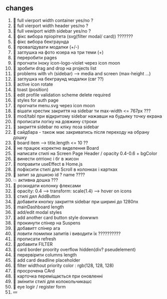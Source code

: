 ## changes

1. 💚 full vierport width container yes/no ?
2. 💚 full vierport width header yes/no ?
3. 💚 full vewiport width sidebar yes/no ?
4. 💚 фікс вибора пріорітета (svg(filter modal/ card)) ???????
5. 💚 фікс вибора бекграунда
6. 💚 провалідувати модалки (+/-)
7. 💚 заглушка на фото юзера на три теми (+)
8. 💚 переробити pages
9. 💚 прогнати іноку icon-logo-violet через icon moon
10. 💚 зробити drag and drop на projects list
11. 💚 problems with vh (sidebar) --> media and screen (max-height ...)
12. 💚 заглушка на бекграунд модалки (свг ??)
13. 💚 active icon rotate
14. 💚 toast (position)
15. 💚 edit profile validation scheme delete required
16. 💚 styles for auth page
17. 💚 прогнати menu.svg через icon moon
18. 💚 вішати хрестик закриття на sidebar ти max-width <= 767px ???
19. 💚 mod/tabl при відкритому sidebar нажавши на будьяку точку екрана
20. 💚 прописати логіку на довжину строки
21. 💚 закриття sidebar по кліку поза sidebar
22. 💚 сайдбара - також має закриватись після переходу на обрану дошку
23. 💚 board item --> title.length <= 10 ??
24. 💚 не працює коректно виделення Board
25. 💚 написати стилі на Screen Page Header / opacity 0.4-0.6 + bgColor
26. 💚 винести оптіонс і бг в жисон
27. 💚 поправити useEffect в Home.js
28. 💚 пофіксити стилі для Scroll в колонках і картках
29. 💚 запит за дошкою id ? name ????
30. 💥 активна дошка ???
31. 💚 розкидати колонку флексами
32. 💚 opacity: 0.4 --> transform: scale(1.4) --> hover on icons
33. 💚 стилі дял AddButton
34. 💚 добавити кнопку закриття sidebar при ширині до 1280пх
35. 💚 mainDashboard length
36. 💚 add/edit modal styles
37. 💚 add another card button style dowwwn
38. 💚 прокинути спінер на Suspens
39. 💚 добавитт спінер ага
40. 💚 ловити помилки запитів і виводити їх ??????????
41. 💚 прописати refresh
42. 💚 добавити FILTER
43. 💚 card border proority overflow hidden(div? pseudelement)
44. 💚 перервірити columns length
45. 💚 add card deadline placeholder
46. 💚 filter widthout priority color : rgb(128, 128, 128)
47. 💚 просрочена CArd
48. 💚 карточка переміщається при оновленні
49. 💚 змінити стилі для колокольчикашс
50. 💚 eye logir / register form
51. 💤
